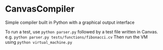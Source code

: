 # CanvasCompiler
Simple compiler built in Python with a graphical output interface 

To run a test, use `python parser.py` followed by a test file written in Canvas. e.g. `python parser.py tests/functions/fibonacci.cv`
Then run the VM using `python virtual_machine.py`
